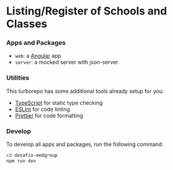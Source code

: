 # Listing/Register of Schools and Classes

### Apps and Packages

- `web`: a [Angular](https://angular.io) app
- `server`: a mocked server with json-server

### Utilities

This turborepo has some additional tools already setup for you:

- [TypeScript](https://www.typescriptlang.org/) for static type checking
- [ESLint](https://eslint.org/) for code linting
- [Prettier](https://prettier.io) for code formatting

### Develop

To develop all apps and packages, run the following command:

```bash
cd desafio-medgroup
npm run dev
```
